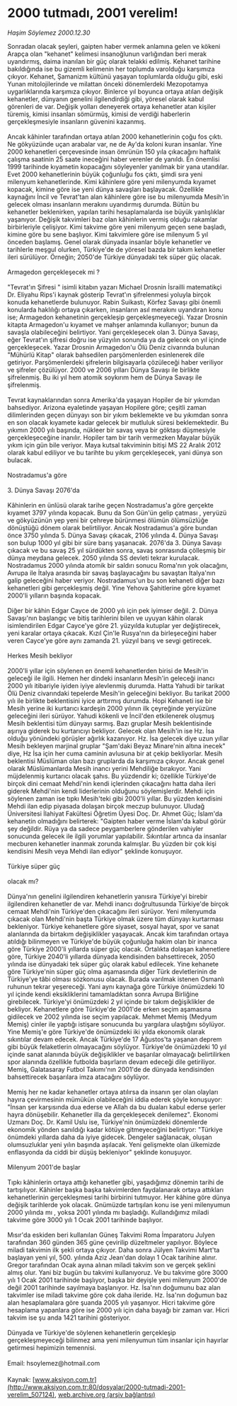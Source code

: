 # 2000 tutmadı, 2001 verelim!

*Haşim Söylemez 2000.12.30*

<div class="pNewsDetailMainContent ctx_content" itemprop="articleBody">
 Sonradan olacak şeyleri, gaipten haber vermek anlamına gelen ve kökeni Arapça olan "kehanet" kelimesi insanoğlunun varlığından beri merak uyandırmış, daima inanılan bir güç olarak telakki edilmiş. Kehanet tarihine bakıldığında ise bu gizemli kelimenin her toplumda varolduğu karşımıza çıkıyor. Kehanet, Şamanizm kültünü yaşayan toplumlarda olduğu gibi, eski Yunan mitolojilerinde ve milattan önceki dönemlerdeki Mezopotamya uygarlıklarında karşımıza çıkıyor. Binlerce yıl boyunca ortaya atılan değişik kehanetler, dünyanın genelini ilgilendirdiği gibi, yöresel olarak kabul görenleri de var. Değişik yolları deneyerek ortaya kehanetler atan kişiler türemiş, kimisi insanları sömürmüş, kimisi de verdiği haberlerin gerçekleşmesiyle insanların güvenini kazanmış.
 <br/>
 <br/>
 Ancak kâhinler tarafından ortaya atılan 2000 kehanetlerinin çoğu fos çıktı. Ne gökyüzünde uçan arabalar var, ne de Ay'da koloni kuran insanlar. Yine 2000 kehanetleri çerçevesinde insan ömrünün 150 yıla çıkacağını haftalık çalışma saatinin 25 saate ineceğini haber verenler de yanıldı. En önemlisi 1999 tarihinde kıyametin kopacağını söyleyenler yanılmak bir yana utandılar. Evet 2000 kehanetlerinin büyük çoğunluğu fos çıktı, şimdi sıra yeni milenyum kehanetlerinde. Kimi kâhinlere göre yeni milenyumda kıyamet kopacak, kimine göre ise yeni dünya savaşları başlayacak. Özellikle kaynağını İncil ve Tevrat'tan alan kâhinlere göre ise bu milenyumda Mesih'in gelecek olması insanların merakını uyandırmış durumda. Bütün bu kehanetler beklenirken, yapılan tarihi hesaplamalarda ise büyük yanlışlıklar yaşanıyor. Değişik takvimleri baz olan kâhinlerin vermiş olduğu rakamlar birbirleriyle çelişiyor. Kimi takvime göre yeni milenyum geçen sene başladı, kimine göre bu sene başlıyor. Kimi takvimlere göre ise milenyum 5 yıl önceden başlamış. Genel olarak dünyada insanlar böyle kehanetler ve tarihlerle meşgul olurken, Türkiye'de de yöresel bazda bir takım kehanetler ileri sürülüyor. Örneğin; 2050'de Türkiye dünyadaki tek süper güç olacak.
 <br/>
 <br/>
 Armagedon gerçekleşecek mi ?
 <br/>
 <br/>
 "Tevrat'ın Şifresi " isimli kitabın yazarı Michael Drosnin İsrailli matematikçi Dr. Eliyahu Rips'i kaynak gösterip Tevrat'ın şifrelenmesi yoluyla birçok konuda kehanetlerde bulunuyor. Rabin Suikastı, Körfez Savaşı gibi önemli konularda haklılığı ortaya çıkarken, insanların asıl merakını uyandıran konu ise; Armagedon kehanetinin gerçekleşip gerçekleşmeyeceği. Yazar Drosnin kitapta Armagedon'u kıyamet ve mahşer anlamında kullanıyor; bunun da savaşla olabileceğini belirtiyor. Yani gerçekleşecek olan 3. Dünya Savaşı, eğer Tevrat'ın şifresi doğru ise yüzyılın sonunda ya da gelecek on yıl içinde gerçekleşecek. Yazar Drosnin Armagedon'u Ölü Deniz civarında bulunan "Mühürlü Kitap" olarak bahsedilen parşömenlerden esinlenerek dile getiriyor. Parşömenlerdeki şifrelerin bilgisayarla çözüleceği haber veriliyor ve şifreler çözülüyor. 2000 ve 2006 yılları Dünya Savaşı ile birlikte şifrelenmiş. Bu iki yıl hem atomik soykırım hem de Dünya Savaşı ile şifrelenmiş.
 <br/>
 <br/>
 Tevrat kaynaklarından sonra Amerika'da yaşayan Hopiler de bir yıkımdan bahsediyor. Arizona eyaletinde yaşayan Hopilere göre; çeşitli zaman dilimlerinden geçen dünyayı son bir yıkım beklemekte ve bu yıkımdan sonra en son olacak kıyamete kadar gelecek bir mutluluk süresi beklemektedir. Bu yıkımın 2000 yılı başında, nükleer bir savaş veya bir göktaşı düşmesiyle gerçekleşeceğine inanılır. Hopiler tam bir tarih vermezken Mayalar büyük yıkım için gün bile veriyor. Maya kutsal takviminin bitişi MS 22 Aralık 2012 olarak kabul ediliyor ve bu tarihte bu yıkım gerçekleşecek, yani dünya son bulacak.
 <br/>
 <br/>
 Nostradamus'a göre
 <br/>
 <br/>
 3. Dünya Savaşı 2076'da
 <br/>
 <br/>
 Kâhinlerin en ünlüsü olarak tarihe geçen Nostradamus'a göre gerçekte kıyamet 3797 yılında kopacak. Bunu da Son Gün'ün gelip çatması , yeryüzü ve gökyüzünün yep yeni bir çehreye bürünmesi ölümün ölümsüzlüğe dönüştüğü dönem olarak belirtiliyor. Ancak Nostradamus'a göre bundan önce 3750 yılında 5. Dünya Savaşı çıkacak, 2106 yılında 4. Dünya Savaşı son bulup 1000 yıl gibi bir süre barış yaşanacak. 2076'da 3. Dünya Savaşı çıkacak ve bu savaş 25 yıl sürdükten sonra, savaş sonrasında çölleşmiş bir dünya meydana gelecek. 2050 yılında SS devleti tekrar kurulacak. Nostradamus 2000 yılında atomik bir saldırı sonucu Roma'nın yok olacağını, Avrupa ile İtalya arasında bir savaş başlayacağını bu savaştan İtalya'nın galip geleceğini haber veriyor. Nostradamus'un bu son kehaneti diğer bazı kehanetleri gibi gerçekleşmiş değil. Yine Yehova Şahitlerine göre kıyamet 2000'li yılların başında kopacak.
 <br/>
 <br/>
 Diğer bir kâhin Edgar Cayce de 2000 yılı için pek iyimser değil. 2. Dünya Savaşı'nın başlangıç ve bitiş tarihlerini bilen ve uyuyan kâhin olarak isimlendirilen Edgar Cayce'ye göre 21. yüzyılda kutuplar yer değiştirecek, yeni karalar ortaya çıkacak. Kızıl Çin'le Rusya'nın da birleşeceğini haber veren Cayce'ye göre aynı zamanda 21. yüzyıl barış ve sevgi getirecek.
 <br/>
 <br/>
 Herkes Mesih bekliyor
 <br/>
 <br/>
 2000'li yıllar için söylenen en önemli kehanetlerden birisi de Mesih'in geleceği ile ilgili. Hemen her dindeki insanların Mesih'in geleceği inancı 2000 yılı itibariyle iyiden iyiye alevlenmiş durumda. Hatta Yahudi bir tarikat Ölü Deniz civarındaki tepelerde Mesih'in geleceğini bekliyor. Bu tarikat 2000 yılı ile birlikte beklentisini iyice arttırmış durumda. Hopi Kehaneti ise bir Mesih yerine iki kurtarıcı kardeşin 2000 yılının ilk çeyreğinde yeryüzüne geleceğini ileri sürüyor. Yahudi kökenli ve İncil'den etkilenerek oluşmuş Mesih beklentisi tüm dünyayı sarmış. Bazı gruplar Mesih beklentisinde aşırıya giderek bu kurtarıcıyı bekliyor. Gelecek olan Mesih'in ise Hz. İsa olduğu yönündeki görüşler ağırlık kazanıyor. Hz. İsa gelecek diye uzun yıllar Mesih bekleyen marjinal gruplar "Şam'daki Beyaz Minare'nin altına inecek" diye, Hz İsa için her cuma caminin avlusuna bir at çekip bekliyorlar. Mesih beklentisi Müslüman olan bazı gruplarda da karşımıza çıkıyor. Ancak genel olarak Müslümanlarda Mesih inancı yerini Mehdiliğe bırakıyor. Yani müjdelenmiş kurtarıcı olacak şahıs. Bu yüzdendir ki; özellikle Türkiye'de birçok dini cemaat Mehdi'nin kendi içlerinden çıkacağını hatta daha ileri giderek Mehdi'nin kendi liderlerinin olduğunu söylemişlerdir. Mehdi için söylenen zaman ise tıpkı Mesih'teki gibi 2000'li yıllar. Bu yüzden kendisini Mehdi ilan edip piyasada dolaşan birçok meczup bulunuyor. Uludağ Üniversitesi İlahiyat Fakültesi Öğretim Üyesi Doç. Dr. Ahmet Güç; İslam'da kehanetin olmadığını belirterek: "Gaipten haber verme İslam'da kabul görür şey değildir. Rüya ya da sadece peygamberlere gönderilen vahiyler sonucunda gelecek ile ilgili yorumlar yapılabilir. Sıkıntılar artınca da insanlar mecburen kehanetler inanmak zorunda kalmışlar. Bu yüzden bir çok kişi kendisini Mesih veya Mehdi ilan ediyor" şeklinde konuşuyor.
 <br/>
 <br/>
 Türkiye süper güç
 <br/>
 <br/>
 olacak mı?
 <br/>
 <br/>
 Dünya'nın genelini ilgilendiren kehanetlerin yanısıra Türkiye'yi birebir ilgilendiren kehanetler de var. Mehdi inancı doğrultusunda Türkiye'de birçok cemaat Mehdi'nin Türkiye'den çıkacağını ileri sürüyor. Yeni milenyumda çıkacak olan Mehdi'nin başta Türkiye olmak üzere tüm dünyayı kurtarması bekleniyor. Türkiye kehanetlere göre siyaset, sosyal hayat, spor ve sanat alanlarında da birtakım değişiklikler yaşayacak. Ancak kim tarafından ortaya atıldığı bilinmeyen ve Türkiye'de büyük çoğunluğa hakim olan bir inanca göre Türkiye 2000'li yıllarda süper güç olacak. Ortalıkta dolaşan kahenetlere göre, Türkiye 2040'li yıllarda dünyada kendisinden bahsettirecek, 2050 yılında ise dünyadaki tek süper güç olarak kabul edilecek. Yine kehanete göre Türkiye'nin süper güç olma aşamasında diğer Türk devletlerinin de Türkiye'ye tâbi olması sözkonusu olacak. Burada varılmak istenen Osmanlı ruhunun tekrar yeşereceği. Yani aynı kaynağa göre Türkiye önümüzdeki 10 yıl içinde kendi eksikliklerini tamamladıktan sonra Avrupa Birliğine girebilecek. Türkiye'yi önümüzdeki 2 yıl içinde bir takım değişiklikler de bekliyor. Kehanetlere göre Türkiye'de 2001'de erken seçim aşamasına gidilecek ve 2002 yılında ise seçim yapılacak. Mehmet Memiş (Medyum Memiş) cinler ile yaptığı istişare sonucunda bu yargılara ulaştığını söylüyor. Yine Memiş'e göre Türkiye'de önümüzdeki iki yılda ekonomik olarak sıkıntılar devam edecek. Ancak Türkiye'de 17 Ağustos'ta yaşanan deprem gibi büyük felaketlerin olmayacağını söylüyor. Türkiye'de önümüzdeki 10 yıl içinde sanat alanında büyük değişiklikler ve başarılar olmayacağı belirtilirken spor alanında özellikle futbolda başırların devam edeceği dile getiriliyor. Memiş, Galatasaray Futbol Takımı'nın 2001'de de dünyada kendisinden bahsettirecek başarılara imza atacağını söylüyor.
 <br/>
 <br/>
 Memiş her ne kadar kehanetler ortaya atılırsa da insanın şer olan olayları hayıra çevirmesinin mümükün olabileceğini iddia ederek şöyle konuşuyor: "İnsan şer karşısında dua ederse ve Allah da bu duaları kabul ederse şerler hayra dönüşebilir. Kehanetler illa da gerçekleşecek denilemez". Ekonomi Uzmanı Doç. Dr. Kamil Uslu ise, Türkiye'nin önümüzdeki dönemlerde ekonomik yönden sanıldığı kadar kötüye gitmeyeceğini belirtiyor: "Türkiye önümdeki yıllarda daha da iyiye gidecek. Dengeler sağlanacak, oluşan olumsuzluklar yeni yılın başında aşılacak. Yeni gelişmekte olan ülkemizde enflasyonda da ciddi bir düşüş bekleniyor" şeklinde konuşuyor.
 <br/>
 <br/>
 Milenyum 2001'de başlar
 <br/>
 <br/>
 Tıpkı kâhinlerin ortaya attığı kehanetler gibi, yaşadığımız dönemin tarihi de tartışılıyor. Kâhinler başka başka takvimlerden faydalanarak ortaya attıkları kehanetlerinin gerçekleşmesi tarihi birbirini tutmuyor. Her kâhine göre dünya değişik tarihlerde yok olacak. Gnümüzde tartışılan konu ise yeni milenyumun 2000 yılında mı , yoksa 2001 yılında mı başladığı. Kullandığımız miladi takvime göre 3000 yılı 1 Ocak 2001 tarihinde başlıyor.
 <br/>
 <br/>
 Mısır'da eskiden beri kullanılan Güneş Takvimi Roma İmparatoru Julyen tarafından 360 günden 365 güne çevirilip düzeltmeler yapılıyor. Böylece miladi takvimin ilk şekli ortaya çıkıyor. Daha sonra Jülyen Takvimi Mart'ta başlayan yeni yıl, 500. yılında Aziz Jean'dan dolayı 1 Ocak tarihine alınır. Gregor tarafından Ocak ayına alınan miladi takvim son ve gerçek şeklini almış olur. Yani biz bugün bu takvimi kullanıyoruz. Ve bu takvime göre 3000 yılı 1 Ocak 2001 tarihinde başlıyor, başka bir deyişle yeni milenyum 2000'de değil 2001 tarihinde sayılmaya başlanıyor. Hz. İsa'nın doğumunu baz alan takvimler ise miladi takvime göre çok daha ileride. Hz. İsa'nın doğumun baz alan hesaplamalara göre şuanda 2005 yılı yaşanıyor. Hicri takvime göre hesaplama yapanlara göre ise 2000 yılı için daha bayağı bir zaman var. Hicri takvim ise şu anda 1421 tarihini gösteriyor.
 <br/>
 <br/>
 Dünyada ve Türkiye'de söylenen kehanetlerin gerçekleşip gerçekleşmeyeceği bilinmez ama yeni milenyumun tüm insanlar için hayırlar getirmesi hepimizin temennisi.
 <br/>
 <br/>
 Email: hsoylemez@hotmail.com
 <br/>
</div>


Kaynak: [www.aksiyon.com.tr](http://www.aksiyon.com.tr:80/dosyalar/2000-tutmadi-2001-verelim_507124), [web.archive.org (arşiv bağlantısı)](http://web.archive.org/web/20151207004229/http://www.aksiyon.com.tr:80/dosyalar/2000-tutmadi-2001-verelim_507124)
